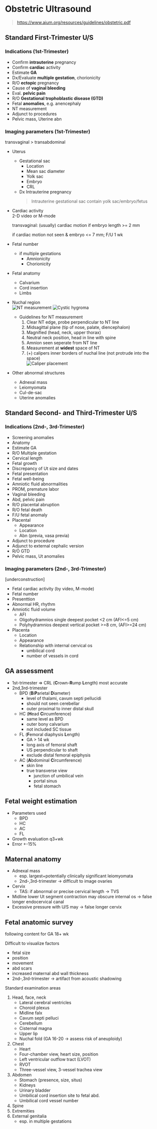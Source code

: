 # Obstetric Ultrasound

> <https://www.aium.org/resources/guidelines/obstetric.pdf>

## Standard First-Trimester U/S

### Indications (1st-Trimester)

- Confirm **intrauterine** pregnancy
- Confirm **cardiac** activity
- Estimate **GA**
- Dx/Evaluate **multiple gestation**, chorionicity
- R/O **ectopic** pregnancy
- Cause of **vaginal bleeding**
- Eval. **pelvic pain**
- R/O **Gestational trophoblastic disease (GTD)**
- Fetal **anomalies**, e.g. anencephaly
- NT measurement
- Adjunct to procedures
- Pelvic mass, Uterine abn

### Imaging parameters (1st-Trimester)

transvaginal > transabdominal

- Uterus
  - Gestational sac
    - Location
    - Mean sac diameter
    - Yolk sac
    - Embryo
    - CRL
  - Dx Intrauterine pregnancy
    > Intrauterine gestational sac contain yolk sac/embryo/fetus
- Cardiac activity  
  2-D video or M-mode

  transvaginal: (usually) cardiac motion if embryo length >= 2 mm

  if cardiac motion not seen & embryo <= 7 mm; F/U 1 wk
- Fetal number
  - if multiple gestations
    - Amnionicity
    - Chorionicity
- Fetal anatomy
  - Calvarium
  - Cord insertion
  - Limbs
- Nuchal region  
  ![NT measurement](images/NT-measurement.png)
  ![Cystic hygroma](https://www.researchgate.net/profile/Hueseyin_Oezcan2/publication/321829435/figure/fig2/AS:623947355807757@1525772050982/Ultrasound-image-of-a-septated-cystic-hygroma-which-demonstrates-the-mid-sagittal.png)
  - Guidelines for NT measurement
    1. Clear NT edge, probe perpendicular to NT line
    2. Midsagittal plane (tip of nose, palate, diencephalon)
    3. Magnified (head, neck, upper thorax)
    4. Neutral neck position, head in line with spine
    5. Amnion seen seperate from NT line
    6. Measurement at **widest** space of NT
    7. (+) calipers inner borders of nuchal line (not protrude into the space)  
      ![Caliper placement](images/NT-caliper.png)
- Other abnormal structures
  - Adnexal mass
  - Leiomyomata
  - Cul-de-sac
  - Uterine anomalies

## Standard Second- and Third-Trimester U/S

### Indications (2nd-, 3rd-Trimester)

- Screening anomalies
- Anatomy
- Estimate GA
- R/O Multiple gestation
- Cervical length
- Fetal growth
- Discrepancy of Ut size and dates
- Fetal presentation
- Fetal well-being
- Amniotic fluid abnormalities
- PROM, premature labor
- Vaginal bleeding
- Abd, pelvic pain
- R/O placental abruption
- R/O fetal death
- F/U fetal anomaly
- Placental
  - Appearance
  - Location
  - Abn (previa, vasa previa)
- Adjunct to procedure
- Adjunct to external cephalic version
- R/O GTD
- Pelvic mass, Ut anomalies

### Imaging parameters (2nd-, 3rd-Trimester)

[underconstruction]

- Fetal cardiac activity (by video, M-mode)
- Fetal number
- Presenttion
- Abnormal HR, rhythm
- Amniotic fluid volume
	- AFI
	- Oligohydramnios single deepest pocket <2 cm (AFI<=5 cm)
	- Polyhydramnios deepest vertical pocket >=8 cm, (AFI>=24 cm)
- Placenta
  - Location
  - Appearance
  - Relationship with internal cervical os
    - umbilical cord
    - number of vessels in cord

## GA assessment

- 1st-trimester => CRL (**C**rown-**R**ump **L**ength) most accurate
- 2nd,3rd-trimester
  - BPD (**B**i**P**arietal **D**iameter)
    - level of thalami, cavum septi pellucidi
    - should not seen cerebellar
    - outer proximal to inner distal skull
  - HC (**H**ead **C**ircumference)
    - same level as BPD
    - outer bony calvarium
    - not included SC tissue
  - FL (**F**emoral diaphysis **L**ength)
    - GA > 14 wk
    - long axis of femoral shaft
    - US perpendicular to shaft
    - exclude distal femoral epiphysis
  - AC (**A**bdominal **C**ircumference)
    - skin line
    - true transverse view
      - junction of umbilical vein
      - portal sinus
      - fetal stomach

## Fetal weight estimation

- Parameters used
  - BPD
  - HC
  - AC
  - FL
- Growth evaluation q3+wk
- Error +-15%

## Maternal anatomy

- Adnexal mass
	- esp. largest+potentially clinically significant leiomyomata
	- 2nd-,3rd-trimester -> difficult to image ovaries
- Cervix
	- TAS: if abnormal or precise cervical length -> TVS
- Midline lower Ut segment contraction may obscure internal os -> false longer endocervical canal
- Excessive pressure with U/S may -> false longer cervix

## Fetal anatomic survey

following content for GA 18+ wk

Difficult to visualize factors
- fetal size
- position
- movement
- abd scars
- increased maternal abd wall thickness
- 2nd-,3rd-trimester -> artifact from acoustic shadowing

Standard examination areas
1. Head, face, neck
	- Lateral cerebral ventricles
	- Choroid plexus
	- Midline falx
	- Cavum septi pelluci
	- Cerebellum
	- Cisternal magna
	- Upper lip
	- Nuchal fold (GA 16-20 -> assess risk of aneuploidy)
2. Chest
	- Heart
	- Four-chamber view, heart size, position
	- Left ventricular outflow tract (LVOT)
	- RVOT
	- Three-vessel view, 3-vessel trachea view
3. Abdomen
	- Stomach (presence, size, situs)
	- Kidneys
	- Urinary bladder
	- Umbilical cord insertion site to fetal abd.
	- Umbilical cord vessel number
4. Spine
5. Extremities
6. External genitalia
	- esp. in multiple gestations
